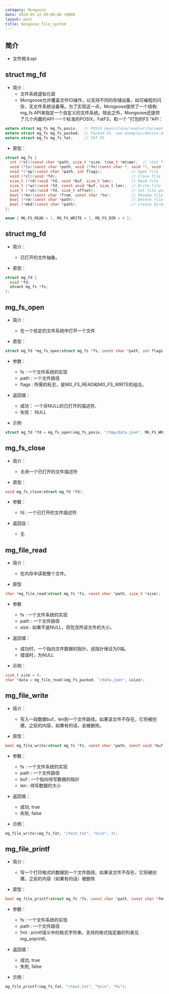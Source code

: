 ```yaml
---
category: Mongoose
date: 2024-05-22 09:00:00 +0800
layout: post
title: mongoose_file_system
---
```

## 简介

+ 文件相关api

## struct mg_fd

+ 简介：
  + 文件系统虚拟化层
  + Mongoose允许覆盖文件IO操作，以支持不同的存储设备，如可编程的闪存，无文件系统设备等。为了实现这一点，Mongoose提供了一个结构mg_fs API来指定一个自定义的文件系统。除此之外，Mongoose还提供了几个内置的API--一个标准的POSIX，FatFS，和一个 "打包的FS "API：
```c
extern struct mg_fs mg_fs_posix;   // POSIX open/close/read/write/seek
extern struct mg_fs mg_fs_packed;  // Packed FS, see examples/device-dashboard
extern struct mg_fs mg_fs_fat;     // FAT FS
```

+ 原型：
```c
struct mg_fs {
  int (*st)(const char *path, size_t *size, time_t *mtime);  // stat file
  void (*ls)(const char *path, void (*fn)(const char *, void *), void *);
  void *(*op)(const char *path, int flags);             // Open file
  void (*cl)(void *fd);                                 // Close file
  size_t (*rd)(void *fd, void *buf, size_t len);        // Read file
  size_t (*wr)(void *fd, const void *buf, size_t len);  // Write file
  size_t (*sk)(void *fd, size_t offset);                // Set file position
  bool (*mv)(const char *from, const char *to);         // Rename file
  bool (*rm)(const char *path);                         // Delete file
  bool (*mkd)(const char *path);                        // Create directory
};

enum { MG_FS_READ = 1, MG_FS_WRITE = 2, MG_FS_DIR = 4 };
```

## struct mg_fd

+ 简介：
  + 已打开的文件抽象。

+ 原型：
```c
struct mg_fd {
  void *fd;
  struct mg_fs *fs;
};
```

## mg_fs_open

+ 简介：
  + 在一个给定的文件系统中打开一个文件

+ 原型：
```c
struct mg_fd *mg_fs_open(struct mg_fs *fs, const char *path, int flags);
```

+ 参数：
  + fs : 一个文件系统的实现
  + path : 一个文件路径
  + flags : 所需的标志，是MG_FS_READ和MG_FS_WRITE的组合。

+ 返回值：
  + 成功： 一个非NULL的已打开的描述符、
  + 失败： NULL

+ 示例
```c
struct mg_fd *fd = mg_fs_open(&mg_fs_posix, "/tmp/data.json", MG_FS_WRITE);
```

## mg_fs_close

+ 简介：
  + 关闭一个已打开的文件描述符

+ 原型：
```c
void mg_fs_close(struct mg_fd *fd);
```

+ 参数：
  + fd : 一个已打开的文件描述符

+ 返回自：
  + 无

## mg_file_read

+ 简介：
  + 在内存中读取整个文件。

+ 原型
```c
char *mg_file_read(struct mg_fs *fs, const char *path, size_t *size);
```

+ 参数
  + fs : 一个文件系统的实现
  + path : 一个文件路径
  + size : 如果不是NULL，将包含所读文件的大小。

+ 返回值：
  + 成功时，一个指向文件数据的指针，该指针保证为0端。
  + 错误时，为NULL

+ 示例：
```c
size_t size = 0;
char *data = mg_file_read(&mg_fs_packed, "/data.json", &size);
```

## mg_file_write

+ 简介：
  + 写入一段数据buf，len到一个文件路径。如果该文件不存在，它将被创建。之前的内容，如果有的话，会被删除。

+ 原型：
```c
bool mg_file_write(struct mg_fs *fs, const char *path, const void *buf, size_t len);
```

+ 参数：
  + fs : 一个文件系统的实现
  + path : 一个文件路径
  + buf : 一个指向待写数据的指针
  + len : 待写数据的大小

+ 返回值：
  + 成功, true
  + 失败, false

+ 示例：
```c
mg_file_write(&mg_fs_fat, "/test.txt", "hi\n", 3);
```

## mg_file_printf

+ 简介：
  + 写一个打印格式的数据到一个文件路径。如果该文件不存在，它将被创建。之前的内容（如果有的话）被删除

+ 原型：
```c
bool mg_file_printf(struct mg_fs *fs, const char *path, const char *fmt, ...);
```

+ 参数：
  + fs : 一个文件系统的实现
  + path : 一个文件路径
  + fmt : printf语义中的格式字符串。支持的格式指定器的列表见mg_snprintf。

+ 返回值：
  + 成功, true
  + 失败, false

+ 示例：
```c
mg_file_printf(&mg_fs_fat, "/test.txt", "%s\n", "hi");
```